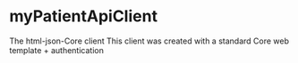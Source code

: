 # myPatientApiClient
The html-json-Core client 
This client was created with a standard Core web template + authentication

